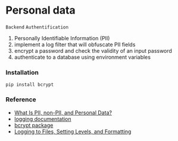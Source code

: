 # Personal data
`Backend` `Authentification`

1. Personally Identifiable Information (PII)
2. implement a log filter that will obfuscate PII fields
3. encrypt a password and check the validity of an input password
4. authenticate to a database using environment variables

### Installation
`pip install bcrypt`

 
### Reference
- [What Is PII, non-PII, and Personal Data?](https://piwik.pro/blog/what-is-pii-personal-data/)
- [logging documentation](https://docs.python.org/3/library/logging.html)
- [bcrypt package](https://github.com/pyca/bcrypt/)
- [Logging to Files, Setting Levels, and Formatting](https://www.youtube.com/watch?v=-ARI4Cz-awo)
